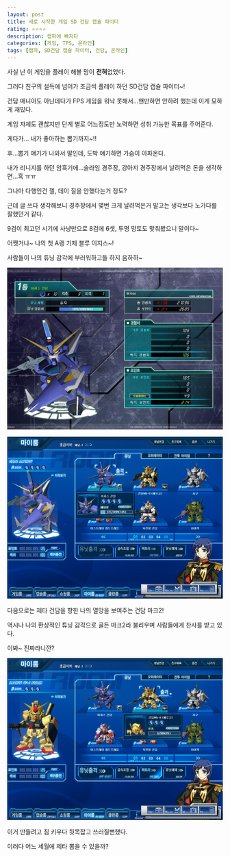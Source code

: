 ```yaml
---
layout: post
title: 새로 시작한 게임 SD 건담 캡슐 파이터
rating: ⭐️⭐️⭐️⭐️
description: 캡파에 빠지다
categories: [게임, TPS, 온라인]
tags: [캡파, SD건담 캡슐 파이터, 건담, 온라인]
---
```


사실 난 이 게임을 플레이 해볼 맘이 **전혀**없었다.

그러다 친구의 설득에 넘어가 조금씩 플레이 하던 SD건담 캡슐 파이터~!

건담 매니아도 아닌데다가 FPS 게임을 워낙 못해서...왠만하면 안하려 했는데 이게 묘하게 재밌다.

게임 자체도 괜찮지만 단계 별로 어느정도만 노력하면 성취 가능한 목표를 주어준다.

게다가... 내가 좋아하는 뽑기까지~!! 

후...뽑기 얘기가 나와서 말인데, 도박 얘기하면 가슴이 아파온다.

내가 리니지를 하던 암흑기에...슬라임 경주장, 강아지 경주장에서 날려먹은 돈을 생각하면...흑 ㅠㅠ

그나마 다행인건 젤, 데이 질을 안했다는거 정도?

근데 글 쓰다 생각해보니 경주장에서 몇번 크게 날려먹은거 말고는 생각보다 노가다를 잘했던거 같다.

9검이 최고던 시기에 사냥만으로 8검에 6셋, 투명 망토도 맞춰봤으니 말이다~

어쨋거나~ 나의 첫 A랭 기체 블루 이지스~!

사람들이 나의 튜닝 감각에 부러워하고들 하지 음하하~

![캡파](../../img/2008/sdgcf_00.jpeg)

![캡파](../../img/2008/sdgcf_01.jpeg)

다음으로는 제타 건담을 향한 나의 열망을 보여주는 건담 마크2!

역시나 나의 환상적인 튜닝 감각으로 골든 마크2라 불리우며 사람들에게 찬사를 받고 있다. 

이봐~ 진짜라니깐?

![캡파](../../img/2008/sdgcf_02.jpeg)

이거 만들려고 짐 키우다 뒷목잡고 쓰러질뻔했다.

이러다 어느 세월에 제타 뽑을 수 있을까?